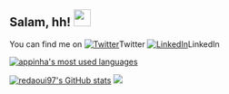 ## Salam, hh! <img src="https://raw.githubusercontent.com/MartinHeinz/MartinHeinz/master/wave.gif" width="30px">

<!-- text -->

You can find me on [![Twitter][1.2]][1]Twitter  [![LinkedIn][3.2]][2]LinkedIn

<!-- Icons -->

[1.2]: http://i.imgur.com/wWzX9uB.png (twitter icon without padding)
[3.2]: https://raw.githubusercontent.com/MartinHeinz/MartinHeinz/master/linkedin-3-16.png (LinkedIn icon without padding)

<!-- Links  -->

[1]: https://twitter.com/Martin_Heinz_
[2]: https://www.linkedin.com/in/heinz-martin/

<!-- Most used languages stats -->

[![appinha's most used languages](https://github-readme-stats.vercel.app/api/top-langs/?username=appinha&layout=compact&hide_border=false&count_private=true&theme=dark)](https://github.com/redaoui97?tab=repositories)

<!-- Github stats -->

[![redaoui97's GitHub stats](https://github-readme-stats.vercel.app/api?username=redaoui97&count_private=true&show_icons=true&hide=issues&hide_border=false&theme=dark)](https://github.com/redaoui97?tab=repositories)
![](https://img.shields.io/badge/<WORD_ON_LEFT>-<WORD_ON_RIGHT>-informational?style=flat&logo=<LOGO_NAME>&logoColor=white&color=2bbc8a)
